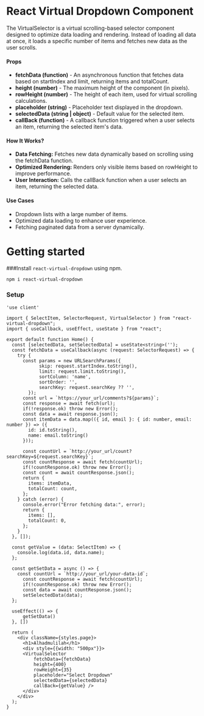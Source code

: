 # React Virtual Dropdown Component
The VirtualSelector is a virtual scrolling-based selector component designed to optimize data loading and rendering. Instead of loading all data at once, it loads a specific number of items and fetches new data as the user scrolls.

#### Props
- **fetchData (function)** - An asynchronous function that fetches data based on startIndex and limit, returning items and totalCount.
- **height (number)** - The maximum height of the component (in pixels).
- **rowHeight (number)** - The height of each item, used for virtual scrolling calculations.
- **placeholder (string)** - Placeholder text displayed in the dropdown.
- **selectedData (string | object)** - Default value for the selected item.
- **callBack (function)** - A callback function triggered when a user selects an item, returning the selected item's data.

#### How It Works?
- **Data Fetching:** Fetches new data dynamically based on scrolling using the fetchData function.
- **Optimized Rendering:** Renders only visible items based on rowHeight to improve performance.
- **User Interaction:** Calls the callBack function when a user selects an item, returning the selected data.

#### Use Cases
- Dropdown lists with a large number of items.
- Optimized data loading to enhance user experience.
- Fetching paginated data from a server dynamically.

# Getting started
###Install `react-virtual-dropdown` using npm.

```npm i react-virtual-dropdown```

### Setup
```
'use client'

import { SelectItem, SelectorRequest, VirtualSelector } from "react-virtual-dropdown";
import { useCallback, useEffect, useState } from "react";

export default function Home() {
  const [selectedData, setSelectedData] = useState<string>('');
  const fetchData = useCallback(async (request: SelectorRequest) => {
    try {
      const params = new URLSearchParams({
            skip: request.startIndex.toString(),
            limit: request.limit.toString(),
            sortColumn: 'name',
            sortOrder: '',
            searchKey: request.searchKey ?? '',
        });
      const url = `https://your_url/comments?${params}`;
      const response = await fetch(url);
      if(!response.ok) throw new Error();
      const data = await response.json();
      const itemData = data.map(({ id, email }: { id: number, email: number }) => ({
        id: id.toString(), 
        name: email.toString() 
      }));
  
      const countUrl = `http://your_url/count?searchKey=${request.searchKey}`;
      const countResponse = await fetch(countUrl);
      if(!countResponse.ok) throw new Error();
      const count = await countResponse.json();
      return {
        items: itemData,
        totalCount: count,
      };
    } catch (error) {
      console.error("Error fetching data:", error);
      return {
        items: [],
        totalCount: 0,
      };
    }
  }, []);

  const getValue = (data: SelectItem) => {
    console.log(data.id, data.name);
  };

  const getSetData = async () => {
    const countUrl = `http://your_url/your-data-id`;
      const countResponse = await fetch(countUrl);
      if(!countResponse.ok) throw new Error();
      const data = await countResponse.json();
      setSelectedData(data);
  };

  useEffect(() => {
      getSetData()
  }, [])

  return (
    <div className={styles.page}>
      <h1>Alhadmulilah</h1>
      <div style={{width: "500px"}}>
      <VirtualSelector
          fetchData={fetchData}
          height={400}
          rowHeight={35}
          placeholder="Select Dropdown"
          selectedData={selectedData}
          callBack={getValue} />
      </div>
    </div>
  );
}
```
